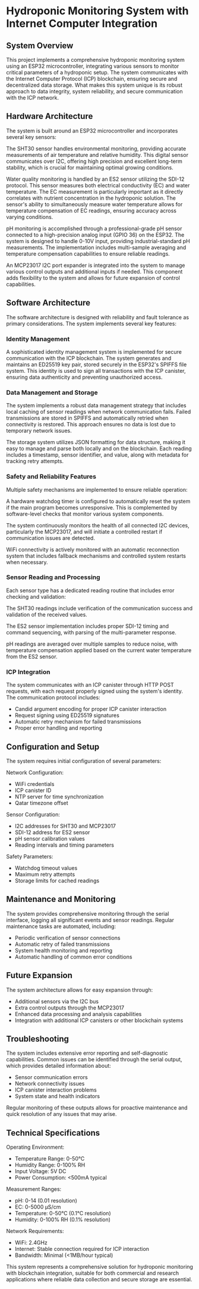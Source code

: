 # Hydroponic Monitoring System with Internet Computer Integration

## System Overview

This project implements a comprehensive hydroponic monitoring system using an ESP32 microcontroller, integrating various sensors to monitor critical parameters of a hydroponic setup. The system communicates with the Internet Computer Protocol (ICP) blockchain, ensuring secure and decentralized data storage. What makes this system unique is its robust approach to data integrity, system reliability, and secure communication with the ICP network.

## Hardware Architecture

The system is built around an ESP32 microcontroller and incorporates several key sensors:

The SHT30 sensor handles environmental monitoring, providing accurate measurements of air temperature and relative humidity. This digital sensor communicates over I2C, offering high precision and excellent long-term stability, which is crucial for maintaining optimal growing conditions.

Water quality monitoring is handled by an ES2 sensor utilizing the SDI-12 protocol. This sensor measures both electrical conductivity (EC) and water temperature. The EC measurement is particularly important as it directly correlates with nutrient concentration in the hydroponic solution. The sensor's ability to simultaneously measure water temperature allows for temperature compensation of EC readings, ensuring accuracy across varying conditions.

pH monitoring is accomplished through a professional-grade pH sensor connected to a high-precision analog input (GPIO 36) on the ESP32. The system is designed to handle 0-10V input, providing industrial-standard pH measurements. The implementation includes multi-sample averaging and temperature compensation capabilities to ensure reliable readings.

An MCP23017 I2C port expander is integrated into the system to manage various control outputs and additional inputs if needed. This component adds flexibility to the system and allows for future expansion of control capabilities.

## Software Architecture

The software architecture is designed with reliability and fault tolerance as primary considerations. The system implements several key features:

### Identity Management

A sophisticated identity management system is implemented for secure communication with the ICP blockchain. The system generates and maintains an ED25519 key pair, stored securely in the ESP32's SPIFFS file system. This identity is used to sign all transactions with the ICP canister, ensuring data authenticity and preventing unauthorized access.

### Data Management and Storage

The system implements a robust data management strategy that includes local caching of sensor readings when network communication fails. Failed transmissions are stored in SPIFFS and automatically retried when connectivity is restored. This approach ensures no data is lost due to temporary network issues.

The storage system utilizes JSON formatting for data structure, making it easy to manage and parse both locally and on the blockchain. Each reading includes a timestamp, sensor identifier, and value, along with metadata for tracking retry attempts.

### Safety and Reliability Features

Multiple safety mechanisms are implemented to ensure reliable operation:

A hardware watchdog timer is configured to automatically reset the system if the main program becomes unresponsive. This is complemented by software-level checks that monitor various system components.

The system continuously monitors the health of all connected I2C devices, particularly the MCP23017, and will initiate a controlled restart if communication issues are detected.

WiFi connectivity is actively monitored with an automatic reconnection system that includes fallback mechanisms and controlled system restarts when necessary.

### Sensor Reading and Processing

Each sensor type has a dedicated reading routine that includes error checking and validation:

The SHT30 readings include verification of the communication success and validation of the received values.

The ES2 sensor implementation includes proper SDI-12 timing and command sequencing, with parsing of the multi-parameter response.

pH readings are averaged over multiple samples to reduce noise, with temperature compensation applied based on the current water temperature from the ES2 sensor.

### ICP Integration

The system communicates with an ICP canister through HTTP POST requests, with each request properly signed using the system's identity. The communication protocol includes:

- Candid argument encoding for proper ICP canister interaction
- Request signing using ED25519 signatures
- Automatic retry mechanism for failed transmissions
- Proper error handling and reporting

## Configuration and Setup

The system requires initial configuration of several parameters:

Network Configuration:
- WiFi credentials
- ICP canister ID
- NTP server for time synchronization
- Qatar timezone offset

Sensor Configuration:
- I2C addresses for SHT30 and MCP23017
- SDI-12 address for ES2 sensor
- pH sensor calibration values
- Reading intervals and timing parameters

Safety Parameters:
- Watchdog timeout values
- Maximum retry attempts
- Storage limits for cached readings

## Maintenance and Monitoring

The system provides comprehensive monitoring through the serial interface, logging all significant events and sensor readings. Regular maintenance tasks are automated, including:

- Periodic verification of sensor connections
- Automatic retry of failed transmissions
- System health monitoring and reporting
- Automatic handling of common error conditions

## Future Expansion

The system architecture allows for easy expansion through:

- Additional sensors via the I2C bus
- Extra control outputs through the MCP23017
- Enhanced data processing and analysis capabilities
- Integration with additional ICP canisters or other blockchain systems

## Troubleshooting

The system includes extensive error reporting and self-diagnostic capabilities. Common issues can be identified through the serial output, which provides detailed information about:

- Sensor communication errors
- Network connectivity issues
- ICP canister interaction problems
- System state and health indicators

Regular monitoring of these outputs allows for proactive maintenance and quick resolution of any issues that may arise.

## Technical Specifications

Operating Environment:
- Temperature Range: 0-50°C
- Humidity Range: 0-100% RH
- Input Voltage: 5V DC
- Power Consumption: <500mA typical

Measurement Ranges:
- pH: 0-14 (0.01 resolution)
- EC: 0-5000 µS/cm
- Temperature: 0-50°C (0.1°C resolution)
- Humidity: 0-100% RH (0.1% resolution)

Network Requirements:
- WiFi: 2.4GHz
- Internet: Stable connection required for ICP interaction
- Bandwidth: Minimal (<1MB/hour typical)

This system represents a comprehensive solution for hydroponic monitoring with blockchain integration, suitable for both commercial and research applications where reliable data collection and secure storage are essential.
